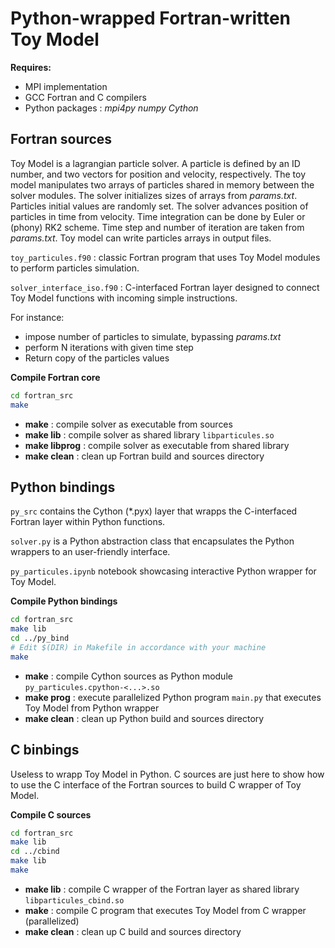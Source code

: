 # Python-wrapped Fortran-written Toy Model

**Requires:**
  - MPI implementation
  - GCC Fortran and C compilers
  - Python packages : *mpi4py  numpy  Cython*

## Fortran sources

Toy Model is a lagrangian particle solver. A particle is defined by an ID number, and two vectors for position and velocity, respectively. The toy model manipulates two arrays of particles shared in memory between the solver modules. The solver initializes sizes of arrays from *params.txt*. Particles initial values are randomly set. The solver advances position of particles in time from velocity. Time integration can be done by Euler or (phony) RK2 scheme. Time step and number of iteration are taken from *params.txt*. Toy model can write particles arrays in output files.

``toy_particules.f90`` : classic Fortran program that uses Toy Model modules to perform particles simulation.

``solver_interface_iso.f90`` : C-interfaced Fortran layer designed to connect Toy Model functions with incoming simple instructions. 

For instance: 
- impose number of particles to simulate, bypassing *params.txt*
- perform N iterations with given time step
- Return copy of the particles values


**Compile Fortran core**

```bash
cd fortran_src
make
```
  - **make** : compile solver as executable from sources
  - **make lib** : compile solver as shared library ``libparticules.so``
  - **make libprog** : compile solver as executable from shared library
  - **make clean** : clean up Fortran build and sources directory



## Python bindings

``py_src`` contains the Cython (*.pyx) layer that wrapps the C-interfaced Fortran layer within Python functions.

``solver.py`` is a Python abstraction class that encapsulates the Python wrappers to an user-friendly interface.

``py_particules.ipynb`` notebook showcasing interactive Python wrapper for Toy Model.

**Compile Python bindings**

```bash
cd fortran_src
make lib
cd ../py_bind
# Edit $(DIR) in Makefile in accordance with your machine
make
```
  - **make** : compile Cython sources as Python module ``py_particules.cpython-<...>.so``
  - **make prog** : execute parallelized Python program ``main.py`` that executes Toy Model from Python wrapper
  - **make clean** : clean up Python build and sources directory



## C binbings 

Useless to wrapp Toy Model in Python. C sources are just here to show how to use the C interface of the Fortran sources to build C wrapper of Toy Model.

**Compile C sources**

```bash
cd fortran_src
make lib
cd ../cbind
make lib
make
```
  - **make lib** : compile C wrapper of the Fortran layer as shared library ``libparticules_cbind.so``
  - **make** : compile C program that executes Toy Model from C wrapper (parallelized)
  - **make clean** : clean up C build and sources directory
